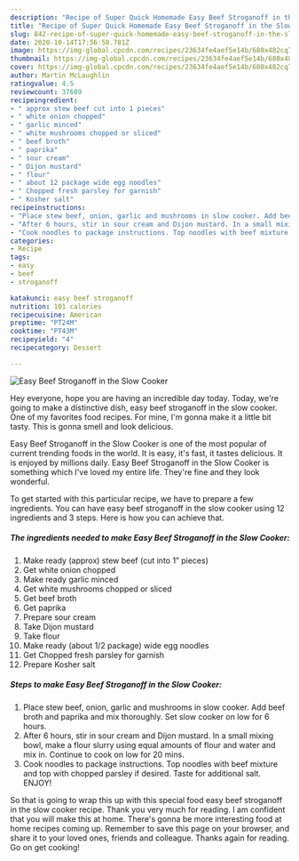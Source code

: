 ```yaml
---
description: "Recipe of Super Quick Homemade Easy Beef Stroganoff in the Slow Cooker"
title: "Recipe of Super Quick Homemade Easy Beef Stroganoff in the Slow Cooker"
slug: 842-recipe-of-super-quick-homemade-easy-beef-stroganoff-in-the-slow-cooker
date: 2020-10-14T17:56:58.781Z
image: https://img-global.cpcdn.com/recipes/23634fe4aef5e14b/680x482cq70/easy-beef-stroganoff-in-the-slow-cooker-recipe-main-photo.jpg
thumbnail: https://img-global.cpcdn.com/recipes/23634fe4aef5e14b/680x482cq70/easy-beef-stroganoff-in-the-slow-cooker-recipe-main-photo.jpg
cover: https://img-global.cpcdn.com/recipes/23634fe4aef5e14b/680x482cq70/easy-beef-stroganoff-in-the-slow-cooker-recipe-main-photo.jpg
author: Martin McLaughlin
ratingvalue: 4.5
reviewcount: 37689
recipeingredient:
- " approx stew beef cut into 1 pieces"
- " white onion chopped"
- " garlic minced"
- " white mushrooms chopped or sliced"
- " beef broth"
- " paprika"
- " sour cream"
- " Dijon mustard"
- " flour"
- " about 12 package wide egg noodles"
- " Chopped fresh parsley for garnish"
- " Kosher salt"
recipeinstructions:
- "Place stew beef, onion, garlic and mushrooms in slow cooker. Add beef broth and paprika and mix thoroughly. Set slow cooker on low for 6 hours."
- "After 6 hours, stir in sour cream and Dijon mustard. In a small mixing bowl, make a flour slurry using equal amounts of flour and water and mix in. Continue to cook on low for 20 mins."
- "Cook noodles to package instructions. Top noodles with beef mixture and top with chopped parsley if desired. Taste for additional salt. ENJOY!"
categories:
- Recipe
tags:
- easy
- beef
- stroganoff

katakunci: easy beef stroganoff 
nutrition: 101 calories
recipecuisine: American
preptime: "PT24M"
cooktime: "PT43M"
recipeyield: "4"
recipecategory: Dessert

---
```



![Easy Beef Stroganoff in the Slow Cooker](https://img-global.cpcdn.com/recipes/23634fe4aef5e14b/680x482cq70/easy-beef-stroganoff-in-the-slow-cooker-recipe-main-photo.jpg)

Hey everyone, hope you are having an incredible day today. Today, we're going to make a distinctive dish, easy beef stroganoff in the slow cooker. One of my favorites food recipes. For mine, I'm gonna make it a little bit tasty. This is gonna smell and look delicious.



Easy Beef Stroganoff in the Slow Cooker is one of the most popular of current trending foods in the world. It is easy, it's fast, it tastes delicious. It is enjoyed by millions daily. Easy Beef Stroganoff in the Slow Cooker is something which I've loved my entire life. They're fine and they look wonderful.


To get started with this particular recipe, we have to prepare a few ingredients. You can have easy beef stroganoff in the slow cooker using 12 ingredients and 3 steps. Here is how you can achieve that.

<!--inarticleads1-->

##### The ingredients needed to make Easy Beef Stroganoff in the Slow Cooker:

1. Make ready  (approx) stew beef (cut into 1” pieces)
1. Get  white onion chopped
1. Make ready  garlic minced
1. Get  white mushrooms chopped or sliced
1. Get  beef broth
1. Get  paprika
1. Prepare  sour cream
1. Take  Dijon mustard
1. Take  flour
1. Make ready  (about 1/2 package) wide egg noodles
1. Get  Chopped fresh parsley for garnish
1. Prepare  Kosher salt




<!--inarticleads2-->

##### Steps to make Easy Beef Stroganoff in the Slow Cooker:

1. Place stew beef, onion, garlic and mushrooms in slow cooker. Add beef broth and paprika and mix thoroughly. Set slow cooker on low for 6 hours.
1. After 6 hours, stir in sour cream and Dijon mustard. In a small mixing bowl, make a flour slurry using equal amounts of flour and water and mix in. Continue to cook on low for 20 mins.
1. Cook noodles to package instructions. Top noodles with beef mixture and top with chopped parsley if desired. Taste for additional salt. ENJOY!




So that is going to wrap this up with this special food easy beef stroganoff in the slow cooker recipe. Thank you very much for reading. I am confident that you will make this at home. There's gonna be more interesting food at home recipes coming up. Remember to save this page on your browser, and share it to your loved ones, friends and colleague. Thanks again for reading. Go on get cooking!
